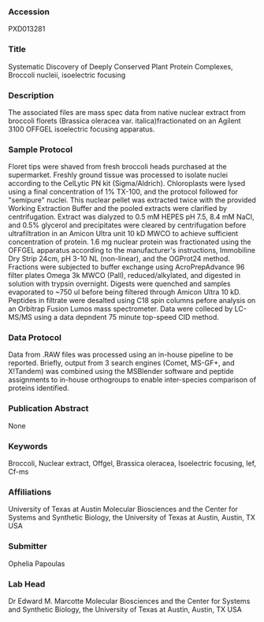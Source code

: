 ### Accession
PXD013281

### Title
Systematic Discovery of Deeply Conserved Plant Protein Complexes, Broccoli nucleii, isoelectric focusing

### Description
The associated files are mass spec data from native nuclear extract from broccoli florets (Brassica oleracea var. italica)fractionated on an Agilent 3100 OFFGEL isoelectric focusing apparatus.

### Sample Protocol
Floret tips were shaved from fresh broccoli heads purchased at the supermarket.  Freshly ground tissue was processed to isolate nuclei according to the CelLytic PN kit (Sigma/Aldrich).  Chloroplasts were lysed using a final concentration of 1% TX-100, and the protocol followed for "semipure" nuclei.  This nuclear pellet was extracted twice with the provided Working Extraction Buffer and the pooled extracts were clarified by centrifugation.  Extract was dialyzed to 0.5 mM HEPES pH 7.5, 8.4 mM NaCl, and 0.5% glycerol and precipitates were cleared by centrifugation before ultrafiltration in an Amicon Ultra unit 10 kD MWCO to achieve sufficient concentration of protein. 1.6 mg nuclear protein was fractionated using the OFFGEL apparatus according to the manufacturer's instructions, Immobiline Dry Strip 24cm, pH 3-10 NL (non-linear), and the OGProt24 method. Fractions were subjected to buffer exchange using AcroPrepAdvance 96 filter plates Omega 3k MWCO (Pall), reduced/alkylated, and digested in solution with trypsin overnight.  Digests were quenched and samples evaporated to ~750 ul before being filtered through Amicon Ultra 10 kD.  Peptides in filtrate were desalted using C18 spin columns pefore analysis on an Orbitrap Fusion Lumos mass spectrometer.  Data were colleced by LC-MS/MS using a data depndent 75 minute top-speed CID method.

### Data Protocol
Data from .RAW files was processed using an in-house pipeline to be reported.  Briefly, output from 3 search engines (Comet, MS-GF+, and X!Tandem) was combined using the MSBlender software and peptide assignments to in-house orthogroups to enable inter-species comparison of proteins identified.

### Publication Abstract
None

### Keywords
Broccoli, Nuclear extract, Offgel, Brassica oleracea, Isoelectric focusing, Ief, Cf-ms

### Affiliations
University of Texas at Austin
Molecular Biosciences and the Center for Systems and Synthetic Biology, the University of Texas at Austin, Austin, TX USA

### Submitter
Ophelia Papoulas

### Lab Head
Dr Edward M. Marcotte
Molecular Biosciences and the Center for Systems and Synthetic Biology, the University of Texas at Austin, Austin, TX USA


